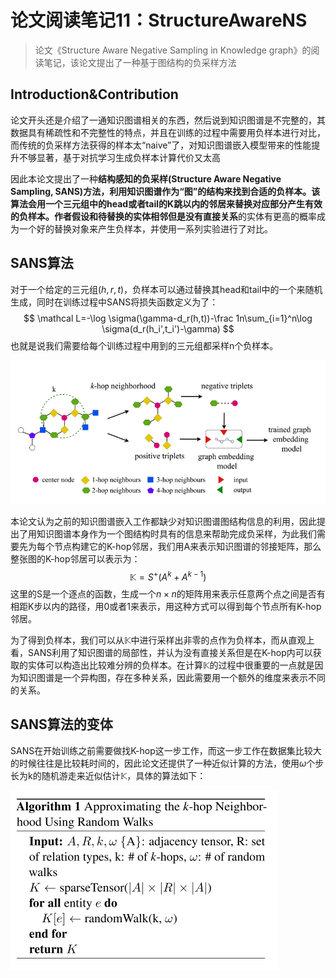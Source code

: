 # 论文阅读笔记11：StructureAwareNS

> 论文《Structure Aware Negative Sampling in Knowledge graph》的阅读笔记，该论文提出了一种基于图结构的负采样方法

## Introduction&Contribution

论文开头还是介绍了一通知识图谱相关的东西，然后说到知识图谱是不完整的，其数据具有稀疏性和不完整性的特点，并且在训练的过程中需要用负样本进行对比，而传统的负采样方法获得的样本太“naive”了，对知识图谱嵌入模型带来的性能提升不够显著，基于对抗学习生成负样本计算代价又太高

因此本论文提出了一种**结构感知的负采样(Structure Aware Negative Sampling, SANS)**方法，利用知识图谱作为“图”的结构来找到合适的负样本。该算法会用一个三元组中的head或者tail的K跳以内的邻居来替换对应部分产生有效的负样本。作者假设和待替换的实体**相邻但是没有直接关系**的实体有更高的概率成为一个好的替换对象来产生负样本，并使用一系列实验进行了对比。

## SANS算法

对于一个给定的三元组$(h,r,t)$，负样本可以通过替换其head和tail中的一个来随机生成，同时在训练过程中SANS将损失函数定义为了：
$$
\mathcal L=-\log \sigma(\gamma-d_r(h,t))-\frac 1n\sum_{i=1}^n\log \sigma(d_r(h_i',t_i')-\gamma)
$$
也就是说我们需要给每个训练过程中用到的三元组都采样n个负样本。

![image-20210806235634718](static/image-20210806235634718.png)

本论文认为之前的知识图谱嵌入工作都缺少对知识图谱图结构信息的利用，因此提出了用知识图谱本身作为一个图结构时具有的信息来帮助完成负采样，为此我们需要先为每个节点构建它的K-hop邻居，我们用A来表示知识图谱的邻接矩阵，那么整张图的K-hop邻居可以表示为：
$$
\mathbb{K}=S^{+}\left(A^{k}+A^{k-1}\right)
$$
这里的S是一个逐点的函数，生成一个$n\times n$的矩阵用来表示任意两个点之间是否有相距K步以内的路径，用0或者1来表示，用这种方式可以得到每个节点所有K-hop邻居。

为了得到负样本，我们可以从$\mathbb{K}$中进行采样出非零的点作为负样本，而从直观上看，SANS利用了知识图谱的局部性，并认为没有直接关系但是在K-hop内可以获取的实体可以构造出比较难分辨的负样本。在计算$\mathbb{K}$的过程中很重要的一点就是因为知识图谱是一个异构图，存在多种关系，因此需要用一个额外的维度来表示不同的关系。

## SANS算法的变体

SANS在开始训练之前需要做找K-hop这一步工作，而这一步工作在数据集比较大的时候往往是比较耗时间的，因此论文还提供了一种近似计算的方法，使用$\omega$个步长为k的随机游走来近似估计$\mathbb{K}$，具体的算法如下：

<img src="static/image-20210807001816581.png" alt="image-20210807001816581" style="zoom: 50%;" />

